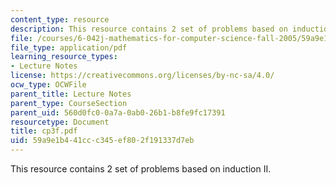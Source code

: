 ```yaml
---
content_type: resource
description: This resource contains 2 set of problems based on induction II.
file: /courses/6-042j-mathematics-for-computer-science-fall-2005/59a9e1b441ccc345ef802f191337d7eb_cp3f.pdf
file_type: application/pdf
learning_resource_types:
- Lecture Notes
license: https://creativecommons.org/licenses/by-nc-sa/4.0/
ocw_type: OCWFile
parent_title: Lecture Notes
parent_type: CourseSection
parent_uid: 560d0fc0-0a7a-0ab0-26b1-b8fe9fc17391
resourcetype: Document
title: cp3f.pdf
uid: 59a9e1b4-41cc-c345-ef80-2f191337d7eb
---
```

This resource contains 2 set of problems based on induction II.